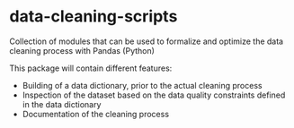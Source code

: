 # data-cleaning-scripts
Collection of modules that can be used to formalize and optimize the data cleaning process with Pandas (Python)

This package will contain different features:
- Building of a data dictionary, prior to the actual cleaning process
- Inspection of the dataset based on the data quality constraints defined in the data dictionary
- Documentation of the cleaning process
